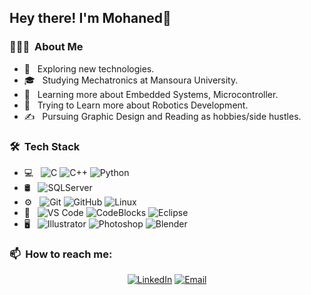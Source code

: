 
<h2> Hey there! I'm Mohaned👋</h2>

<h3> 👨🏻‍💻 &nbsp;About Me </h3>

- 🤔 &nbsp; Exploring new technologies.
- 🎓 &nbsp; Studying Mechatronics at Mansoura University.
- 🌱 &nbsp; Learning more about Embedded Systems, Microcontroller.
- 🫣 &nbsp; Trying to Learn more about Robotics Development.
- ✍️ &nbsp; Pursuing Graphic Design and Reading as hobbies/side hustles.

<h3> 🛠 &nbsp;Tech Stack</h3>

- 💻 &nbsp;
  ![C](https://img.shields.io/badge/-C-333333?style=flat&logo=C&logoColor=007396)
  ![C++](https://img.shields.io/badge/-C++-333333?style=flat&logo=C%2B%2B&logoColor=00599C)
  ![Python](https://img.shields.io/badge/-Python-333333?style=flat&logo=python&logoColor=ffde57)
- 🛢 &nbsp;
  ![SQLServer](https://img.shields.io/badge/-SQLServer-333333?style=flat&logo=MicrosoftSQLServerManagementStudio)
- ⚙️ &nbsp;
  ![Git](https://img.shields.io/badge/-Git-333333?style=flat&logo=git)
  ![GitHub](https://img.shields.io/badge/-GitHub-333333?style=flat&logo=github)
  ![Linux](https://img.shields.io/badge/-Linux-222222?style=flat&logo=linux&logoColor=FCC624)
- 🔧 &nbsp;
  ![VS Code](https://img.shields.io/badge/-Visual%20Studio%20Code-333333?style=flat&logo=vs-code&logoColor=red)
  ![CodeBlocks](https://img.shields.io/badge/-CodeBlocks-333333?style=flat&logo=CodeBlocks)
  ![Eclipse](https://img.shields.io/badge/-Eclipse-333333?style=flat&logo=eclipse-ide&logoColor=2C2255)
- 🖥 &nbsp;
  ![Illustrator](https://img.shields.io/badge/-Illustrator-333333?style=flat&logo=adobe-illustrator)
  ![Photoshop](https://img.shields.io/badge/-Photoshop-333333?style=flat&logo=adobe-photoshop)
  ![Blender](https://img.shields.io/badge/-blender-333333?style=flat&logo=blender)

<h3> 📫 &nbsp;How to reach me: </h3>

<p align="center">
<a href="https://www.linkedin.com/in/mohaned-zare/"><img alt="LinkedIn" src="https://img.shields.io/badge/LinkedIn-Mohanedzare-blue?style=flat-square&logo=linkedin"></a>
<a href="mailto:mohanedzara@std.mans.edu.eg"><img alt="Email" src="https://img.shields.io/badge/Email-Mohanedzare-blue?style=flat-square&logo=gmail"></a>
</p>









